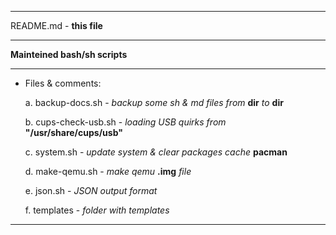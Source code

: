 ***
README.md - **this file**
***
**Mainteined bash/sh scripts**
***

+ Files & comments:

  a. backup-docs.sh - *backup some sh & md files from* **dir** *to* **dir**

  b. cups-check-usb.sh - *loading USB quirks from* **"/usr/share/cups/usb"**

  c. system.sh - *update system & clear packages cache* **pacman**

  d. make-qemu.sh - *make qemu* **.img** *file*

  e. json.sh - *JSON output format*

  f. templates - *folder with templates*

***

